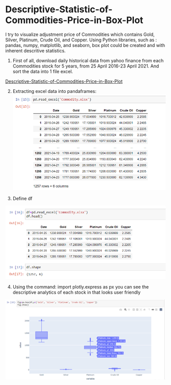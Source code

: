 # Descriptive-Statistic-of-Commodities-Price-in-Box-Plot
I try to visualize adjustment price of Commodities which contains Gold, Silver, Platinum, Crude Oil, and Copper. Using Python libraries, such as : pandas, numpy, matplotlib, and seaborn, box plot could be created and with inherent descritive statistics.

1. First of all, download daily historical data from yahoo finance from each Commodities stock for 5 years, from 25 April 2016-23 April 2021. And sort the data into 1 file excel.

[Descriptive-Statistic-of-Commodities-Price-in-Box-Plot](https://github.com/altheanabila/Descriptive-Statistic-of-Commodities-Price-in-Box-Plot/blob/main/Commodity.xlsx)

2. Extracting excel data into pandaframes:
![Test Image 1](https://github.com/altheanabila/Descriptive-Statistic-of-Commodities-Price-in-Box-Plot/blob/main/Commodity1.png)

3. Define df

![Test Image 2](https://github.com/altheanabila/Descriptive-Statistic-of-Commodities-Price-in-Box-Plot/blob/main/Commodity2.png)

4. Using the command: import plotly.express as px you can see the descriptive analytics of each stock in that looks user friendly

![Test Image 3](https://github.com/altheanabila/Descriptive-Statistic-of-Commodities-Price-in-Box-Plot/blob/main/Commodity3.png)
